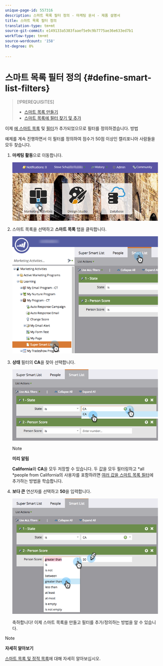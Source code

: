 ```yaml
---
unique-page-id: 557316
description: 스마트 목록 필터 정의 - 마케팅 문서 - 제품 설명서
title: 스마트 목록 필터 정의
translation-type: tm+mt
source-git-commit: e149133a5383faaef5e9c9b7775ae36e633ed7b1
workflow-type: tm+mt
source-wordcount: '158'
ht-degree: 0%

---
```



# 스마트 목록 필터 정의 {#define-smart-list-filters}

>[!PREREQUISITES]
>
>* [스마트 목록 만들기](create-a-smart-list.md)
>* [스마트 목록에 필터 찾기 및 추가](find-and-add-filters-to-a-smart-list.md)

>



이제 [에 스마트 목록](create-a-smart-list.md) 및 [필터](find-and-add-filters-to-a-smart-list.md)가 추가되었으므로 필터를 정의하겠습니다. 방법

예제를 계속 진행하면서 이 필터를 정의하여 점수가 50점 이상인 캘리포니아 사람들을 모두 찾습니다.

1. **마케팅 활동**&#x200B;으로 이동합니다.

   ![](assets/login-marketing-activities-1.png)

1. 스마트 목록을 선택하고 **스마트 목록** 탭을 클릭합니다.

   ![](assets/smarlist-choosefilters.png)

1. **상태** 필터의 **CA**&#x200B;을 찾아 선택합니다.

   ![](assets/smartlistdefinefilters.png)

   >[!NOTE]
   >
   >**미리 알림**
   >
   >
   >**California**&#x200B;와 **CA**&#x200B;을 모두 저장할 수 있습니다. 두 값을 모두 필터링하고 *all *people from California의 사용자를 포함하려면 [여러 값을 스마트 목록 필터](../../../../product-docs/core-marketo-concepts/smart-lists-and-static-lists/using-smart-lists/add-multiple-values-to-a-smart-list-filter.md)에 추가하는 방법을 학습합니다.

1. **보다 큰** 연산자를 선택하고 **50**&#x200B;을 입력합니다.

   ![](assets/smartlistfilter-personscore.png)

   축하합니다! 이제 스마트 목록을 만들고 필터를 추가/정의하는 방법을 알 수 있습니다.

>[!NOTE]
>
>**자세히 알아보기**
>
>[스마트 목록 및 정적 목록](http://docs.marketo.com/display/docs/smart+lists+and+static+lists)에 대해 자세히 알아보십시오.

